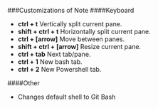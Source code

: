 
###Customizations of Note
####Keyboard
* __ctrl + t__ Vertically split current pane.
* __shift + ctrl + t__ Horizontally split current pane.
* __ctrl + [arrow]__ Move between panes.
* __shift + ctrl + [arrow]__ Resize current pane.
* __ctrl + tab__ Next tab/pane.
* __ctrl + 1__ New bash tab.
* __ctrl + 2__ New Powershell tab.

####Other 
* Changes default shell to Git Bash
